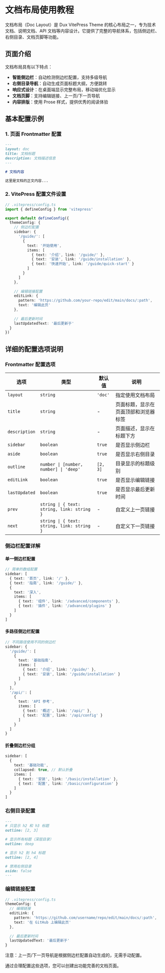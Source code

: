 # 文档布局使用教程

文档布局（Doc Layout）是 Dux VitePress Theme 的核心布局之一，专为技术文档、说明文档、API 文档等内容设计。它提供了完整的导航体系，包括侧边栏、右侧目录、文档页脚等功能。

## 页面介绍

文档布局具有以下特点：
- **智能侧边栏**：自动检测侧边栏配置，支持多级导航
- **右侧目录导航**：自动生成页面标题大纲，方便跳转
- **响应式设计**：在桌面端显示完整布局，移动端优化显示
- **文档页脚**：支持编辑链接、上一页/下一页导航
- **内容排版**：使用 Prose 样式，提供优秀的阅读体验

## 基本配置示例

### 1. 页面 Frontmatter 配置

```markdown
---
layout: doc
title: 文档标题
description: 文档描述信息
---

# 文档内容

这里是文档的正文内容...
```

### 2. VitePress 配置文件设置

```typescript
// .vitepress/config.ts
import { defineConfig } from 'vitepress'

export default defineConfig({
  themeConfig: {
    // 侧边栏配置
    sidebar: {
      '/guide/': [
        {
          text: '开始使用',
          items: [
            { text: '介绍', link: '/guide/' },
            { text: '安装', link: '/guide/installation' },
            { text: '快速开始', link: '/guide/quick-start' }
          ]
        }
      ]
    },
    
    // 编辑链接配置
    editLink: {
      pattern: 'https://github.com/your-repo/edit/main/docs/:path',
      text: '编辑此页'
    },
    
    // 最后更新时间
    lastUpdatedText: '最后更新于'
  }
})
```

## 详细的配置选项说明

### Frontmatter 配置选项

| 选项 | 类型 | 默认值 | 说明 |
|------|------|--------|------|
| `layout` | `string` | `'doc'` | 指定使用文档布局 |
| `title` | `string` | - | 页面标题，显示在页面顶部和浏览器标签 |
| `description` | `string` | - | 页面描述，显示在标题下方 |
| `sidebar` | `boolean` | `true` | 是否显示侧边栏 |
| `aside` | `boolean` | `true` | 是否显示右侧目录 |
| `outline` | `number \| [number, number] \| 'deep'` | `[2, 3]` | 目录显示的标题级别 |
| `editLink` | `boolean` | `true` | 是否显示编辑链接 |
| `lastUpdated` | `boolean` | `true` | 是否显示最后更新时间 |
| `prev` | `string \| { text: string, link: string }` | - | 自定义上一页链接 |
| `next` | `string \| { text: string, link: string }` | - | 自定义下一页链接 |

### 侧边栏配置详解

#### 单一侧边栏配置

```typescript
// 简单的数组配置
sidebar: [
  { text: '首页', link: '/' },
  { text: '指南', link: '/guide/' },
  {
    text: '深入',
    items: [
      { text: '组件', link: '/advanced/components' },
      { text: '插件', link: '/advanced/plugins' }
    ]
  }
]
```

#### 多路径侧边栏配置

```typescript
// 不同路径使用不同的侧边栏
sidebar: {
  '/guide/': [
    {
      text: '基础指南',
      items: [
        { text: '介绍', link: '/guide/' },
        { text: '安装', link: '/guide/installation' }
      ]
    }
  ],
  '/api/': [
    {
      text: 'API 参考',
      items: [
        { text: '概述', link: '/api/' },
        { text: '配置', link: '/api/config' }
      ]
    }
  ]
}
```

#### 折叠侧边栏分组

```typescript
sidebar: [
  {
    text: '基础功能',
    collapsed: true, // 默认折叠
    items: [
      { text: '安装', link: '/basic/installation' },
      { text: '配置', link: '/basic/configuration' }
    ]
  }
]
```

### 右侧目录配置

```markdown
---
# 只显示 h2 和 h3 标题
outline: [2, 3]

# 显示所有标题（深层目录）
outline: deep

# 显示 h2 到 h4 标题
outline: [2, 4]

# 禁用右侧目录
aside: false
---
```

### 编辑链接配置

```typescript
// .vitepress/config.ts
themeConfig: {
  // 编辑链接
  editLink: {
    pattern: 'https://github.com/username/repo/edit/main/docs/:path',
    text: '在 GitHub 上编辑此页'
  },
  
  // 最后更新时间
  lastUpdatedText: '最后更新于'
}
```

注意：上一页/下一页导航是根据侧边栏配置自动生成的，无需手动配置。



通过合理配置这些选项，您可以创建出功能完善的文档页面。